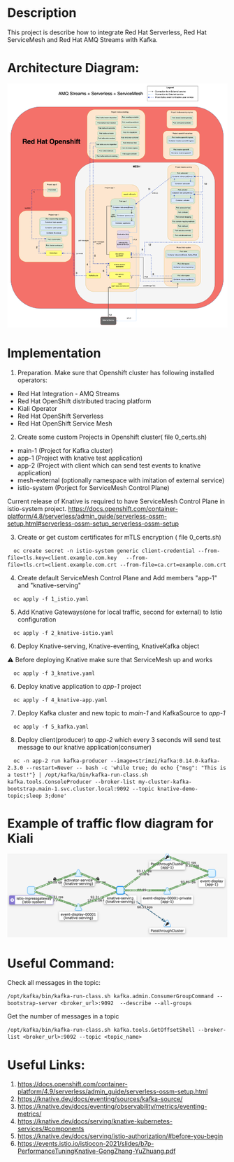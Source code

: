 # Description 

This project is describe how to integrate Red Hat Serverless, Red Hat ServiceMesh and Red Hat AMQ Streams with Kafka.

# Architecture Diagram:
![alt text1][logo]

[logo]: img/pic1.png "knative+istio_kafka"


# Implementation

1. Preparation.
Make sure that Openshift cluster has following installed operators:
  * Red Hat Integration - AMQ Streams
  * Red Hat OpenShift distributed tracing platform
  * Kiali Operator
  * Red Hat OpenShift Serverless
  * Red Hat OpenShift Service Mesh

2. Create some custom Projects in Openshift cluster( file 0_certs.sh)
  * main-1 (Project for Kafka cluster)
  * app-1  (Project with knative test application)
  * app-2  (Project with client which can send test events to knative application)
  * mesh-external (optionally namespace with imitation of external service)
  * istio-system (Porject for ServiceMesh Control Plane)

Current release of Knative is required to have ServiceMesh Control Plane in istio-system project.
https://docs.openshift.com/container-platform/4.8/serverless/admin_guide/serverless-ossm-setup.html#serverless-ossm-setup_serverless-ossm-setup

3. Create or get custom certificates for mTLS encryption ( file 0_certs.sh)
```
  oc create secret -n istio-system generic client-credential --from-file=tls.key=client.example.com.key   --from-file=tls.crt=client.example.com.crt --from-file=ca.crt=example.com.crt
```

4. Create default ServiceMesh Control Plane and Add members "app-1" and "knative-serving"
```
  oc apply -f 1_istio.yaml 
```

5. Add Knative Gateways(one for local traffic, second for external) to Istio configuration
```
  oc apply -f 2_knative-istio.yaml 
```

6. Deploy Knative-serving, Knative-eventing, KnativeKafka object

:warning: Before deploying Knative make sure that ServiceMesh up and works

```
  oc apply -f 3_knative.yaml 
```

6. Deploy knative application to *app-1* project
```
  oc apply -f 4_knative-app.yaml 
```

7. Deploy Kafka cluster and new topic to *main-1* and KafkaSource to *app-1*
```
  oc apply -f 5_kafka.yaml
```

8. Deploy client(producer) to *app-2* which every 3 seconds will send test message to our knative application(consumer)
```
  oc -n app-2 run kafka-producer --image=strimzi/kafka:0.14.0-kafka-2.3.0 --restart=Never -- bash -c 'while true; do echo {"msg": "This is a test!"} | /opt/kafka/bin/kafka-run-class.sh kafka.tools.ConsoleProducer --broker-list my-cluster-kafka-bootstrap.main-1.svc.cluster.local:9092 --topic knative-demo-topic;sleep 3;done'
```

# Example of traffic flow diagram for Kiali

![alt text2][logo1]

[logo1]: img/pic2.png "kiali"


# Useful Command:

Check all messages in the topic:
```
/opt/kafka/bin/kafka-run-class.sh kafka.admin.ConsumerGroupCommand --bootstrap-server <broker_url>:9092  --describe --all-groups
```

Get the number of messages in a topic
```
/opt/kafka/bin/kafka-run-class.sh kafka.tools.GetOffsetShell --broker-list <broker_url>:9092 --topic <topic_name>
```

# Useful Links:
1. https://docs.openshift.com/container-platform/4.9/serverless/admin_guide/serverless-ossm-setup.html
2. https://knative.dev/docs/eventing/sources/kafka-source/
3. https://knative.dev/docs/eventing/observability/metrics/eventing-metrics/
4. https://knative.dev/docs/serving/knative-kubernetes-services/#components
5. https://knative.dev/docs/serving/istio-authorization/#before-you-begin
6. https://events.istio.io/istiocon-2021/slides/b7p-PerformanceTuningKnative-GongZhang-YuZhuang.pdf


